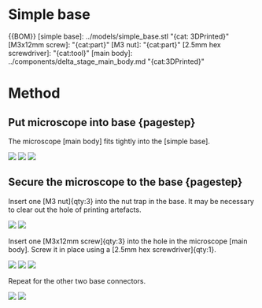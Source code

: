 # Simple base

{{BOM}}
[simple base]: ../models/simple_base.stl "{cat: 3DPrinted}"
[M3x12mm screw]: "{cat:part}"
[M3 nut]: "{cat:part}"
[2.5mm hex screwdriver]: "{cat:tool}"
[main body]: ../components/delta_stage_main_body.md "{cat:3DPrinted}"
# Method

## Put microscope into base {pagestep}

The microscope [main body] fits tightly into the [simple base].

![](../images/simple_base/microscope_in_base1.jpg)
![](../images/simple_base/microscope_in_base2.jpg)
![](../images/simple_base/microscope_in_base3.jpg)

## Secure the microscope to the base {pagestep}

Insert one [M3 nut]{qty:3} into the nut trap in the base.  It may be necessary to clear out the hole of printing artefacts.  

![](../images/simple_base/nut_in_trap1.jpg)
![](../images/simple_base/nut_in_trap2.jpg)

Insert one [M3x12mm screw]{qty:3} into the hole in the microscope [main body].  Screw it in place using a [2.5mm hex screwdriver]{qty:1}.

![](../images/simple_base/base_screw1.jpg)
![](../images/simple_base/base_screw2.jpg)
![](../images/simple_base/base_screw3.jpg)

Repeat for the other two base connectors.

![](../images/simple_base/base_secured1.jpg)
![](../images/simple_base/base_secured1.jpg)
